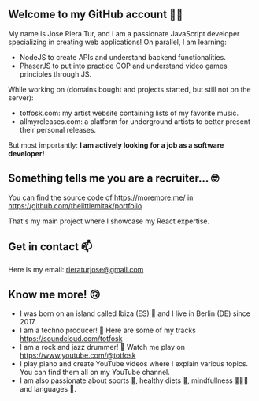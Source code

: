 ## Welcome to my GitHub account 👋🏼

My name is Jose Riera Tur, and I am a passionate JavaScript developer specializing in creating web applications! On parallel, I am learning:
- NodeJS to create APIs and understand backend functionalities.
- PhaserJS to put into practice OOP and understand video games principles through JS.

While working on (domains bought and projects started, but still not on the server):
- totfosk.com: my artist website containing lists of my favorite music.
- allmyreleases.com: a platform for underground artists to better present their personal releases.

But most importantly: **I am actively looking for a job as a software developer!**

## Something tells me you are a recruiter... 🤓

You can find the source code of https://moremore.me/ in https://github.com/thelittlemitak/portfolio

That's my main project where I showcase my React expertise.

## Get in contact 📫

Here is my email: rieraturjose@gmail.com

## Know me more! 🙃

- I was born on an island called Ibiza (ES) 🌴 and I live in Berlin (DE) since 2017.
- I am a techno producer! 🎵 Here are some of my tracks https://soundcloud.com/totfosk
- I am a rock and jazz drummer! 🥁 Watch me play on https://www.youtube.com/@totfosk
- I play piano and create YouTube videos where I explain various topics. You can find them all on my YouTube channel.
- I am also passionate about sports 🥊, healthy diets 🥕, mindfullness 🧘🏻‍♂️ and languages 📕.
